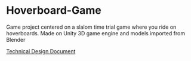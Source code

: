 # Hoverboard-Game
Game project centered on a slalom time trial game where you ride on hoverboards. Made on Unity 3D game engine and models imported from Blender

<a href="https://docs.google.com/document/d/19WXrAWkJfxg7OEJONQDzvAQWjdX22961hzct5h3Nsaw">Technical Design Document</a>
